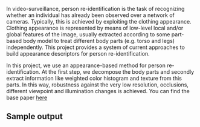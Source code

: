 In video-surveillance, person re-identification is the task of recognizing whether an individual has already been observed over a network of cameras. Typically, this is achieved by exploiting the clothing appearance. Clothing appearance is represented by means of low-level local and/or global features of the image, usually extracted according to some part-based body model to treat different body parts (e.g. torso and legs) independently. This project provides a system of current approaches to build appearance descriptors for person re-identification.

In this project, we use an appearance-based method for person re-identification. At the first step, we decompose the body parts and secondly extract information like weighted color histogram and texture from this parts. In this way, robustness against the very low resolution, occlusions, different viewpoint and illumination changes is achieved.
You can find the base paper [here](https://ieeexplore.ieee.org/abstract/document/5539926/)
## Sample output

